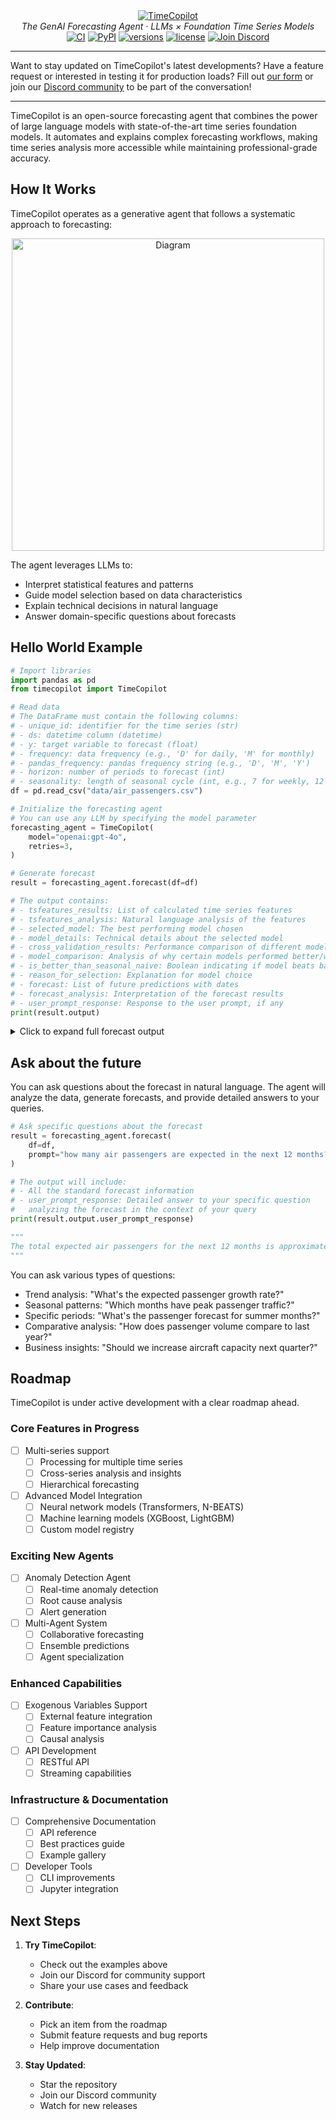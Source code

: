 <div align="center">
  <a href="https://github.com/AzulGarza/TimeCopilot">
    <picture>
      <source media="(prefers-color-scheme: dark)" srcset="https://github.com/user-attachments/assets/5b6fb92e-a460-48cb-a218-d8321e9b54f5">
      <img src="https://github.com/user-attachments/assets/5b6fb92e-a460-48cb-a218-d8321e9b54f5" alt="TimeCopilot">
    </picture>
  </a>
</div>


<div align="center">
  <em>The GenAI Forecasting Agent · LLMs × Foundation Time Series Models</em>
</div>
<div align="center">
  <a href="https://github.com/AzulGarza/TimeCopilot/actions/workflows/ci.yaml"><img src="https://github.com/AzulGarza/TimeCopilot/actions/workflows/ci.yaml/badge.svg?branch=main" alt="CI"></a>
  <a href="https://pypi.python.org/pypi/timecopilot"><img src="https://img.shields.io/pypi/v/timecopilot.svg" alt="PyPI"></a>
  <a href="https://github.com/AzulGarza/timecopilot"><img src="https://img.shields.io/pypi/pyversions/timecopilot.svg" alt="versions"></a>
  <a href="https://github.com/AzulGarza/timecopilot/blob/main/LICENSE"><img src="https://img.shields.io/github/license/azulgarza/timecopilot.svg?v" alt="license"></a>
  <a href="https://discord.gg/7GEdHR6Pfg"><img src="https://img.shields.io/discord/1387291858513821776?label=discord" alt="Join Discord" /></a>
</div>

---

Want to stay updated on TimeCopilot's latest developments? Have a feature request or interested in testing it for production loads? Fill out [our form](https://docs.google.com/forms/d/e/1FAIpQLSeQWKVHjYKe1ayEso-K2My9nQsoaSWxzht0S6D4yrCln7BECQ/viewform?usp=dialog) or join our [Discord community](https://discord.gg/7GEdHR6Pfg) to be part of the conversation!

---

TimeCopilot is an open-source forecasting agent that combines the power of large language models with state-of-the-art time series foundation models. It automates and explains complex forecasting workflows, making time series analysis more accessible while maintaining professional-grade accuracy.

## How It Works

TimeCopilot operates as a generative agent that follows a systematic approach to forecasting:

<p align="center">
  <img src="https://github.com/user-attachments/assets/3ae3c8cb-bcc5-46cd-b80b-a606671ba553" alt="Diagram" width="500"/>
</p>

The agent leverages LLMs to:
- Interpret statistical features and patterns
- Guide model selection based on data characteristics
- Explain technical decisions in natural language
- Answer domain-specific questions about forecasts

## Hello World Example

```python
# Import libraries
import pandas as pd
from timecopilot import TimeCopilot

# Read data
# The DataFrame must contain the following columns:
# - unique_id: identifier for the time series (str)
# - ds: datetime column (datetime)
# - y: target variable to forecast (float)
# - frequency: data frequency (e.g., 'D' for daily, 'M' for monthly)
# - pandas_frequency: pandas frequency string (e.g., 'D', 'M', 'Y')
# - horizon: number of periods to forecast (int)
# - seasonality: length of seasonal cycle (int, e.g., 7 for weekly, 12 for monthly)
df = pd.read_csv("data/air_passengers.csv")

# Initialize the forecasting agent
# You can use any LLM by specifying the model parameter
forecasting_agent = TimeCopilot(
    model="openai:gpt-4o",
    retries=3,
)

# Generate forecast
result = forecasting_agent.forecast(df=df)

# The output contains:
# - tsfeatures_results: List of calculated time series features
# - tsfeatures_analysis: Natural language analysis of the features
# - selected_model: The best performing model chosen
# - model_details: Technical details about the selected model
# - cross_validation_results: Performance comparison of different models
# - model_comparison: Analysis of why certain models performed better/worse
# - is_better_than_seasonal_naive: Boolean indicating if model beats baseline
# - reason_for_selection: Explanation for model choice
# - forecast: List of future predictions with dates
# - forecast_analysis: Interpretation of the forecast results
# - user_prompt_response: Response to the user prompt, if any
print(result.output)
```
<details> <summary>Click to expand full forecast output</summary>

```python
"""
tsfeatures_results=['hurst: 1.04', 'unitroot_pp: -6.57', 'unitroot_kpss: 2.74', 
'nperiods: 1,seasonal_period: 12', 'trend: 1.00', 'entropy: 0.43', 'x_acf1: 0.95', 
'seasonal_strength: 0.98'] tsfeatures_analysis="The time series presents a strong seasonality 
with a seasonal period of 12 months, indicated by a strong seasonal strength of 0.98. The 
high trend component suggests an upward motion over the periods. The KPSS statistic indicates 
non-stationarity as it's greater than the typical threshold of 0.5, confirming the presence 
of a trend. The Auto-ARIMA model indicated adjustments for non-stationarity through 
differencing. The strong correlation captured by high ACF values further supports the need 
for integrated models due to persistence and gradual changes over time." 
selected_model='AutoARIMA' model_details='The AutoARIMA model automatically selects the 
differencing order, order of the autoregressive (AR) terms, and the moving average (MA) 
terms based on the data. It is particularly suitable for series with trend and seasonality, 
and performs well in scenarios where automatic model selection for differencing is required 
to obtain stationary data. It uses AIC for model selection among a candidate pool, ensuring 
a balanced complexity and goodness of fit.' cross_validation_results=['ADIDA: 3.12', 
'AutoARIMA: 1.82', 'AutoETS: 4.03', 'Theta: 3.50', 'SeasonalNaive: 4.03'] 
model_comparison='AutoARIMA performed best with a cross-validation score of 1.82, indicating 
its effectiveness in capturing the underlying trend and seasonal patterns successfully as it 
adjusts for trend and seasonality through differencing and parameter tuning. The seasonal 
naive model did not compete well perhaps due to the deeper complex trends in the data beyond 
mere seasonal repetition. Both AutoETS and Theta lacked the comparable accuracy, potentially 
due to inadequate adjustment for non-stationary trend components.' 
is_better_than_seasonal_naive=True reason_for_selection="AutoARIMA was chosen due to its 
lowest cross-validation score, demonstrating superior accuracy compared to other models by 
effectively handling both trend and seasonal components in a non-stationary series, which 
aligns well with the data's characteristics." forecast=['1961-01-01: 476.33', '1961-02-01: 
504.00', '1961-03-01: 512.06', '1961-04-01: 507.34', '1961-05-01: 498.92', '1961-06-01: 
493.23', '1961-07-01: 492.49', '1961-08-01: 495.79', '1961-09-01: 500.90', '1961-10-01: 
505.86', '1961-11-01: 509.70', '1961-12-01: 512.38', '1962-01-01: 514.38', '1962-02-01: 
516.24', '1962-03-01: 518.31', '1962-04-01: 520.68', '1962-05-01: 523.28', '1962-06-01: 
525.97', '1962-07-01: 528.63', '1962-08-01: 531.22', '1962-09-01: 533.74', '1962-10-01: 
536.23', '1962-11-01: 538.71', '1962-12-01: 541.21'] forecast_analysis="The forecast 
indicates a continuation of the upward trend with periodic seasonal fluctuations that align 
with historical patterns. The strong seasonality is evident in the periodic peaks, with 
slight smoothing over time due to parameter adjustment for stability. The forecasts are 
reliable given the past performance metrics and the model's rigorous tuning. However, 
potential uncertainties could arise from structural breaks or changes in pattern, not 
reflected in historical data." user_prompt_response='The analysis determined the best 
performing model and generated forecasts considering seasonality and trend, aiming for 
accuracy and reliability surpassing basic seasonal models.'
"""
```

</details>

## Ask about the future

You can ask questions about the forecast in natural language. The agent will analyze the data, generate forecasts, and provide detailed answers to your queries.

```python
# Ask specific questions about the forecast
result = forecasting_agent.forecast(
    df=df,
    prompt="how many air passengers are expected in the next 12 months?",
)

# The output will include:
# - All the standard forecast information
# - user_prompt_response: Detailed answer to your specific question
#   analyzing the forecast in the context of your query
print(result.output.user_prompt_response)

"""
The total expected air passengers for the next 12 months is approximately 5,919.
"""
```

You can ask various types of questions:
- Trend analysis: "What's the expected passenger growth rate?"
- Seasonal patterns: "Which months have peak passenger traffic?"
- Specific periods: "What's the passenger forecast for summer months?"
- Comparative analysis: "How does passenger volume compare to last year?"
- Business insights: "Should we increase aircraft capacity next quarter?"

## Roadmap

TimeCopilot is under active development with a clear roadmap ahead.

### Core Features in Progress
- [ ] Multi-series support
  - [ ] Processing for multiple time series
  - [ ] Cross-series analysis and insights
  - [ ] Hierarchical forecasting
- [ ] Advanced Model Integration
  - [ ] Neural network models (Transformers, N-BEATS)
  - [ ] Machine learning models (XGBoost, LightGBM)
  - [ ] Custom model registry

### Exciting New Agents
- [ ] Anomaly Detection Agent
  - [ ] Real-time anomaly detection
  - [ ] Root cause analysis
  - [ ] Alert generation
- [ ] Multi-Agent System
  - [ ] Collaborative forecasting
  - [ ] Ensemble predictions
  - [ ] Agent specialization

### Enhanced Capabilities
- [ ] Exogenous Variables Support
  - [ ] External feature integration
  - [ ] Feature importance analysis
  - [ ] Causal analysis
- [ ] API Development
  - [ ] RESTful API
  - [ ] Streaming capabilities

### Infrastructure & Documentation
- [ ] Comprehensive Documentation
  - [ ] API reference
  - [ ] Best practices guide
  - [ ] Example gallery
- [ ] Developer Tools
  - [ ] CLI improvements
  - [ ] Jupyter integration

## Next Steps

1. **Try TimeCopilot**: 
   - Check out the examples above
   - Join our Discord for community support
   - Share your use cases and feedback

2. **Contribute**:
   - Pick an item from the roadmap
   - Submit feature requests and bug reports
   - Help improve documentation

3. **Stay Updated**:
   - Star the repository
   - Join our Discord community
   - Watch for new releases





